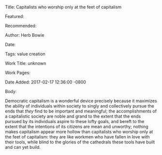 Title: Capitalists who worship only at the feet of capitalism

Featured: 

Recommended: 

Author: Herb Bowie

Date: 

Tags: value creation

Work Title: unknown

Work Pages:  

Date Added: 2017-02-17 12:36:00 -0800

Body:

Democratic capitalism is a wonderful device precisely because it maximizes the ability of individuals within society to singly and collectively pursue the ends that <em>they</em> find to be important and meaningful; the accomplishments of a capitalistic society are noble and grand to the extent that the ends pursued by its individuals aspire to these lofty goals, and bereft to the extent that the intentions of its citizens are mean and unworthy; nothing makes capitalism appear more hollow than capitalists who worship only at the feet of capitalism: they are like workmen who have fallen in love with their tools, while blind to the glories of the cathedrals these tools have built and can yet build. 


